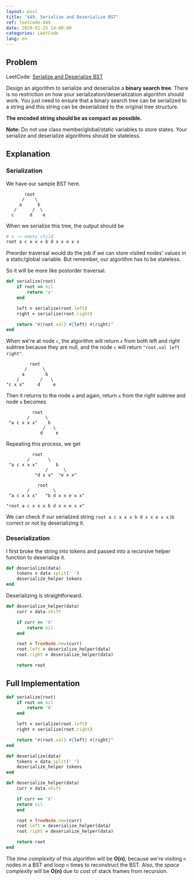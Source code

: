 ```yaml
---
layout: post
title: "449. Serialize and Deserialize BST"
ref: leetcode-449
date: 2020-01-25 14:00:00
categories: LeetCode
lang: en
---
```


## Problem

LeetCode: [Serialize and Deserialize BST](https://leetcode.com/problems/serialize-and-deserialize-bst/)

Design an algorithm to serialize and deserialize a **binary search tree**. 
There is no restriction on how your serialization/deserialization algorithm should work. 
You just need to ensure that a binary search tree can be serialized to a string and this string can be deserialized to the original tree structure.

**The encoded string should be as compact as possible.**

**Note:** Do not use class member/global/static variables to store states. Your serialize and deserialize algorithms should be stateless.

<div class="divider"></div>

## Explanation
### Serialization
We have our sample BST here.

```    
       root
      /    \
     a      b
   /      /  \
  c      d    e 
```

When we serialize this tree, the output should be 
```ruby
# x -> empty child
root a c x x x b d x x e x x
``` 

Preorder traversal would do the job if we can store visited nodes' values in a static/global variable. 
But remember, our algorithm has to be stateless.

So it will be more like postorder traversal.

```ruby
def serialize(root)
    if root == nil
        return 'x'
    end

    left = serialize(root.left)
    right = serialize(root.right)

    return "#{root.val} #{left} #{right}"
end
```

When we're at node `c`, the algorithm will return `x` from both left and right subtree because they are null, and the node `c` will return `"root.val left right"`.
```    
         root
       /      \
      a        b
    /        /   \
"c x x"     d     e 
```

Then it returns to the node `a` and again, return `x` from the right subtree and node `a` becomes
```    
          root
        /      \
 "a c x x x"    b
              /   \
             d     e 
```

Repeating this process, we get
```    
          root
        /       \
 "a c x x x"       b
               /      \
           "d x x"  "e x x"
```
```
            root
        /         \
 "a c x x x"   "b d x x e x x"
```

```
"root a c x x x b d x x e x x"
```
We can check if our serialized string `root a c x x x b d x x e x x` is correct or not by 
deserializing it.

### Deserialization

I first broke the string into tokens and passed into a recursive helper function to
deserialize it.

```ruby
def deserialize(data)
    tokens = data.split(' ')
    deserialize_helper tokens
end
```

Deserializing is straightforward.

```ruby
def deserialize_helper(data)
    curr = data.shift

    if curr == 'X'
        return nil
    end

    root = TreeNode.new(curr)
    root.left = deserialize_helper(data)
    root.right = deserialize_helper(data)

    return root
```

<div class="divider"></div>

## Full Implementation

```ruby
def serialize(root)
    if root == nil
        return 'X'
    end

    left = serialize(root.left)
    right = serialize(root.right)

    return "#{root.val} #{left} #{right}"
end

def deserialize(data)
    tokens = data.split(' ')
    deserialize_helper tokens
end

def deserialize_helper(data)
    curr = data.shift

    if curr == 'X'
    return nil
    end

    root = TreeNode.new(curr)
    root.left = deserialize_helper(data)
    root.right = deserialize_helper(data)

    return root
end
```

The *time complexity* of this algorithm will be **O(n)**, because we're visiting `n` nodes 
in a BST and loop `n` times to reconstruct the BST. Also, the *space complexity* will be 
**O(n)** due to cost of stack frames from recursion.

<div class="divider"></div>

